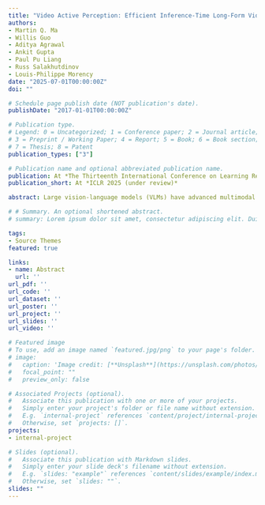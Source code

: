 ```yaml
---
title: "Video Active Perception: Efficient Inference-Time Long-Form Video Understanding with Vision-Language Models"
authors:
- Martin Q. Ma
- Willis Guo
- Aditya Agrawal
- Ankit Gupta
- Paul Pu Liang
- Russ Salakhutdinov
- Louis-Philippe Morency
date: "2025-07-01T00:00:00Z"
doi: ""

# Schedule page publish date (NOT publication's date).
publishDate: "2017-01-01T00:00:00Z"

# Publication type.
# Legend: 0 = Uncategorized; 1 = Conference paper; 2 = Journal article;
# 3 = Preprint / Working Paper; 4 = Report; 5 = Book; 6 = Book section;
# 7 = Thesis; 8 = Patent
publication_types: ["3"]

# Publication name and optional abbreviated publication name.
publication: At *The Thirteenth International Conference on Learning Representations*
publication_short: At *ICLR 2025 (under review)*

abstract: Large vision-language models (VLMs) have advanced multimodal tasks such as video question answering (QA), yet they struggle with long-form videos due to the computational burden of processing excessive tokens. Inspired by active perception theory, which posits that models gain information by acquiring data that differ from their expectations, we introduce Video Active Perception (VAP), a training-free method to enhance long-form video QA using VLMs. Our approach treats key frame selection as data acquisition in active perception and leverages a lightweight text-conditioned video generation model to represent prior world knowledge. Empirically, VAP achieves state-of-the-art zero-shot results on long-form video QA datasets such as EgoSchema, NExT-QA, ActivityNet-QA and CLEVRER, achieving an increase of up to 5.6 X efficiency by frames per question over standard GPT-4o, Gemini 1.5 Pro, and LLaVA-OV. Moreover, VAP shows stronger reasoning abilities than previous methods and effectively selects key frames relevant to questions. These findings highlight the potential of leveraging active perception to improve efficiency and effectiveness of long-form video QA.

# # Summary. An optional shortened abstract.
# summary: Lorem ipsum dolor sit amet, consectetur adipiscing elit. Duis posuere tellus ac convallis placerat. Proin tincidunt magna sed ex sollicitudin condimentum.

tags:
- Source Themes
featured: true

links:
- name: Abstract
  url: ''
url_pdf: ''
url_code: ''
url_dataset: ''
url_poster: ''
url_project: ''
url_slides: ''
url_video: ''

# Featured image
# To use, add an image named `featured.jpg/png` to your page's folder. 
# image:
#   caption: 'Image credit: [**Unsplash**](https://unsplash.com/photos/pLCdAaMFLTE)'
#   focal_point: ""
#   preview_only: false

# Associated Projects (optional).
#   Associate this publication with one or more of your projects.
#   Simply enter your project's folder or file name without extension.
#   E.g. `internal-project` references `content/project/internal-project/index.md`.
#   Otherwise, set `projects: []`.
projects:
- internal-project

# Slides (optional).
#   Associate this publication with Markdown slides.
#   Simply enter your slide deck's filename without extension.
#   E.g. `slides: "example"` references `content/slides/example/index.md`.
#   Otherwise, set `slides: ""`.
slides: ""
---
```


<!-- {{% callout note %}}
Click the *Cite* button above to demo the feature to enable visitors to import publication metadata into their reference management software.
{{% /callout %}}

{{% callout note %}}
Create your slides in Markdown - click the *Slides* button to check out the example.
{{% /callout %}}

Supplementary notes can be added here, including [code, math, and images](https://wowchemy.com/docs/writing-markdown-latex/). -->
